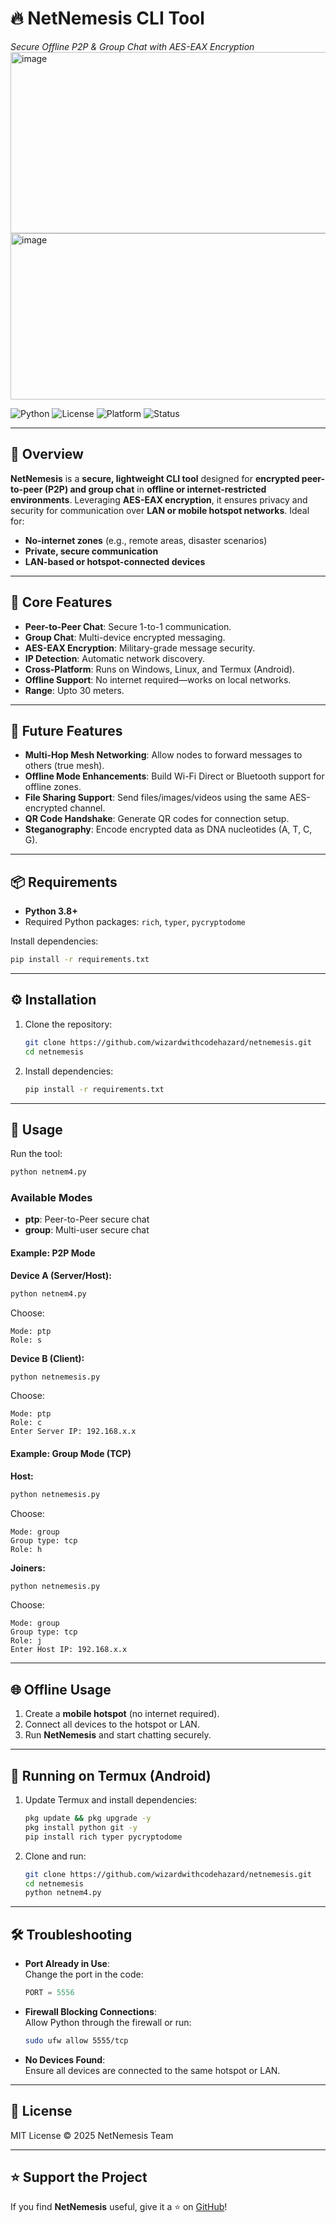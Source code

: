 # 🔥 NetNemesis CLI Tool  
*Secure Offline P2P & Group Chat with AES-EAX Encryption*
<img width="701" height="290" alt="image" src="https://github.com/user-attachments/assets/9c199ce0-9405-4eb5-9fe3-9b6ba8adca01" />
<img width="696" height="266" alt="image" src="https://github.com/user-attachments/assets/efd6f402-d73a-4faa-8c0a-b3f281473230" />

![Python](https://img.shields.io/badge/Python-3.8+-blue.svg?style=for-the-badge&logo=python)
![License](https://img.shields.io/badge/License-MIT-orange.svg?style=for-the-badge)
![Platform](https://img.shields.io/badge/Platform-Windows%20%7C%20Linux%20%7C%20Termux-brightgreen.svg?style=for-the-badge)
![Status](https://img.shields.io/badge/Status-Stable-success.svg?style=for-the-badge)

---

## 📖 Overview  
**NetNemesis** is a **secure, lightweight CLI tool** designed for **encrypted peer-to-peer (P2P) and group chat** in **offline or internet-restricted environments**. Leveraging **AES-EAX encryption**, it ensures privacy and security for communication over **LAN or mobile hotspot networks**. Ideal for:  
- **No-internet zones** (e.g., remote areas, disaster scenarios)  
- **Private, secure communication**  
- **LAN-based or hotspot-connected devices**

---

## 🔐 Core Features  
- **Peer-to-Peer Chat**: Secure 1-to-1 communication.  
- **Group Chat**: Multi-device encrypted messaging.  
- **AES-EAX Encryption**: Military-grade message security.  
- **IP Detection**: Automatic network discovery.  
- **Cross-Platform**: Runs on Windows, Linux, and Termux (Android).  
- **Offline Support**: No internet required—works on local networks.
- **Range**: Upto 30 meters.

---
## 🔐 Future Features 
- **Multi-Hop Mesh Networking**: Allow nodes to forward messages to others (true mesh).
- **Offline Mode Enhancements**: Build Wi-Fi Direct or Bluetooth support for offline zones.
- **File Sharing Support**: Send files/images/videos using the same AES-encrypted channel.
- **QR Code Handshake**: Generate QR codes for connection setup.
- **Steganography**: Encode encrypted data as DNA nucleotides (A, T, C, G).

---
## 📦 Requirements  
- **Python 3.8+**  
- Required Python packages: `rich`, `typer`, `pycryptodome`  

Install dependencies:  
```bash
pip install -r requirements.txt
```

---

## ⚙ Installation  
1. Clone the repository:  
   ```bash
   git clone https://github.com/wizardwithcodehazard/netnemesis.git
   cd netnemesis
   ```  
2. Install dependencies:  
   ```bash
   pip install -r requirements.txt
   ```

---

## 🚀 Usage  
Run the tool:  
```bash
python netnem4.py
```

### Available Modes  
- **ptp**: Peer-to-Peer secure chat  
- **group**: Multi-user secure chat  

#### Example: P2P Mode  
**Device A (Server/Host):**  
```bash
python netnem4.py
```
Choose:  
```
Mode: ptp
Role: s
```

**Device B (Client):**  
```bash
python netnemesis.py
```
Choose:  
```
Mode: ptp
Role: c
Enter Server IP: 192.168.x.x
```

#### Example: Group Mode (TCP)  
**Host:**  
```bash
python netnemesis.py
```
Choose:  
```
Mode: group
Group type: tcp
Role: h
```

**Joiners:**  
```bash
python netnemesis.py
```
Choose:  
```
Mode: group
Group type: tcp
Role: j
Enter Host IP: 192.168.x.x
```

---

## 🌐 Offline Usage  
1. Create a **mobile hotspot** (no internet required).  
2. Connect all devices to the hotspot or LAN.  
3. Run **NetNemesis** and start chatting securely.

---

## 📱 Running on Termux (Android)  
1. Update Termux and install dependencies:  
   ```bash
   pkg update && pkg upgrade -y
   pkg install python git -y
   pip install rich typer pycryptodome
   ```  
2. Clone and run:  
   ```bash
   git clone https://github.com/wizardwithcodehazard/netnemesis.git
   cd netnemesis
   python netnem4.py
   ```

---

## 🛠 Troubleshooting  
- **Port Already in Use**:  
  Change the port in the code:  
  ```python
  PORT = 5556
  ```  

- **Firewall Blocking Connections**:  
  Allow Python through the firewall or run:  
  ```bash
  sudo ufw allow 5555/tcp
  ```  

- **No Devices Found**:  
  Ensure all devices are connected to the same hotspot or LAN.  

---

## 📜 License  
MIT License © 2025 NetNemesis Team  

---

## ⭐ Support the Project  
If you find **NetNemesis** useful, give it a ⭐ on [GitHub](https://github.com/wizardwithcodehazard/netnemesis)!
